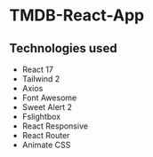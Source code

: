 # TMDB-React-App

## Technologies used

* React 17
* Tailwind 2
* Axios
* Font Awesome
* Sweet Alert 2
* Fslightbox
* React Responsive
* React Router
* Animate CSS

